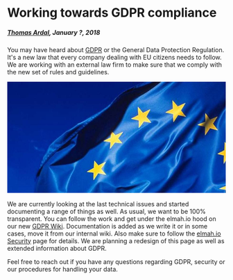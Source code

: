 # Working towards GDPR compliance

##### [Thomas Ardal](http://elmah.io/about/), January ?, 2018

You may have heard about [GDPR](https://www.eugdpr.org/) or the General Data Protection Regulation. It's a new law that every company dealing with EU citizens needs to follow. We are working with an external law firm to make sure that we comply with the new set of rules and guidelines.

![EU GDPR](images/eu.jpg)

We are currently looking at the last technical issues and started documenting a range of things as well. As usual, we want to be 100% transparent. You can follow the work and get under the elmah.io hood on our new [GDPR Wiki](https://github.com/elmahio/GDPR/wiki). Documentation is added as we write it or in some cases, move it from our internal wiki. Also make sure to follow the [elmah.io Security](https://elmah.io/security/) page for details. We are planning a redesign of this page as well as extended information about GDPR.

Feel free to reach out if you have any questions regarding GDPR, security or our procedures for handling your data.